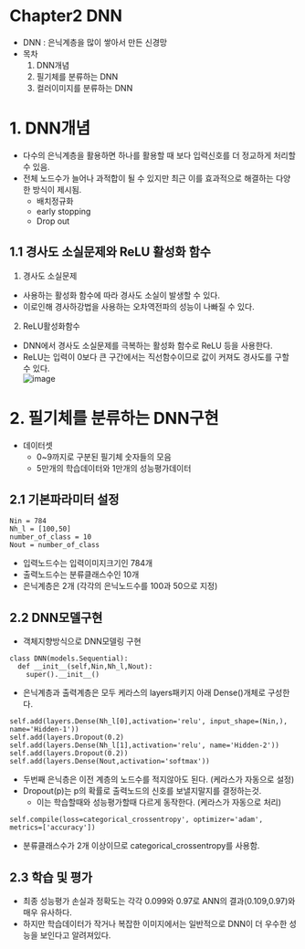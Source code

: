 # Chapter2 DNN

- DNN : 은닉계층을 많이 쌓아서 만든 신경망
- 목차
  1. DNN개념
  2. 필기체를 분류하는 DNN
  3. 컬러이미지를 분류하는 DNN

# 1. DNN개념
- 다수의 은닉계층을 활용하면 하나를 활용할 때 보다 입력신호를 더 정교하게 처리할 수 있음.
- 전체 노드수가 늘어나 과적합이 될 수 있지만 최근 이를 효과적으로 해결하는 다양한 방식이 제시됨.
  - 배치정규화
  - early stopping
  - Drop out
## 1.1 경사도 소실문제와 ReLU 활성화 함수
1. 경사도 소실문제
  - 사용하는 활성화 함수에 따라 경사도 소실이 발생할 수 있다. 
  - 이로인해 경사하강법을 사용하는 오차역전파의 성능이 나빠질 수 있다.
2. ReLU활성화함수
  - DNN에서 경사도 소실문제를 극복하는 활성화 함수로 ReLU 등을 사용한다.
  - ReLU는 입력이 0보다 큰 구간에서는 직선함수이므로 값이 커져도 경사도를 구할 수 있다.\
  ![image](https://user-images.githubusercontent.com/70633080/109912436-68ab0b00-7cef-11eb-8244-894e12bd6590.png)

# 2. 필기체를 분류하는 DNN구현
- 데이터셋
  - 0~9까지로 구분된 필기체 숫자들의 모음
  - 5만개의 학습데이터와 1만개의 성능평가데이터
## 2.1 기본파라미터 설정
```
Nin = 784
Nh_l = [100,50]
number_of_class = 10
Nout = number_of_class
```
- 입력노드수는 입력이미지크기인 784개
- 출력노드수는 분류클래스수인 10개
- 은닉계층은 2개 (각각의 은닉노드수를 100과 50으로 지정)

## 2.2 DNN모델구현
- 객체지향방식으로 DNN모델링 구현
```
class DNN(models.Sequential):
  def __init__(self,Nin,Nh_l,Nout):
    super().__init__()
```
- 은닉계층과 출력계층은 모두 케라스의 layers패키지 아래 Dense()개체로 구성한다.
```
self.add(layers.Dense(Nh_l[0],activation='relu', input_shape=(Nin,), name='Hidden-1'))
self.add(layers.Dropout(0.2)
self.add(layers.Dense(Nh_l[1],activation='relu', name='Hidden-2'))
self.add(layers.Dropout(0.2))
self.add(layers.Dense(Nout,activation='softmax'))
```
- 두번째 은닉층은 이전 계층의 노드수를 적지않아도 된다. (케라스가 자동으로 설정)
- Dropout(p)는 p의 확률로 출력노드의 신호를 보낼지말지를 결정하는것. 
  - 이는 학습할때와 성능평가할때 다르게 동작한다. (케라스가 자동으로 처리)
```
self.compile(loss=categorical_crossentropy', optimizer='adam', metrics=['accuracy'])
```
- 분류클래스수가 2개 이상이므로 categorical_crossentropy를 사용함. 

## 2.3 학습 및 평가
- 최종 성능평가 손실과 정확도는 각각 0.099와 0.97로 ANN의 결과(0.109,0.97)와 매우 유사하다.
- 하지만 학습데이터가 작거나 복잡한 이미지에서는 일반적으로 DNN이 더 우수한 성능을 보인다고 알려져있다.

